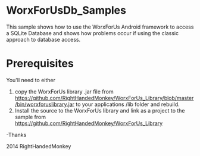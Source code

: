 WorxForUsDb_Samples
===================

This sample shows how to use the WorxForUs Android framework to access a SQLite Database and shows how problems occur if using the classic approach to database access.

Prerequisites
===================
You'll need to either 
1. copy the WorxForUs library .jar file from https://github.com/RightHandedMonkey/WorxForUs_Library/blob/master/bin/worxforuslibrary.jar to your applications /lib folder and rebuild.
2. Install the source to the WorxForUs library and link as a project to the sample from https://github.com/RightHandedMonkey/WorxForUs_Library

-Thanks

2014
RightHandedMonkey
